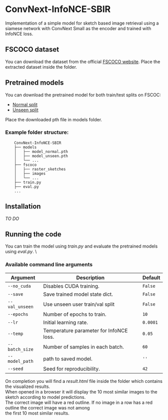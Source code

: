 # ConvNext-InfoNCE-SBIR

Implementation of a simple model for sketch based image retrieval using a siamese network with ConvNext Small as the encoder
and trained with InfoNCE loss.

## FSCOCO dataset
You can download the dataset from the official [FSCOCO website](https://fscoco.github.io).
Place the extracted dataset inside the folder.
## Pretrained models
You can download the pretrained model for both train/test splits on FSCOC:
- [Normal split](https://drive.google.com/file/d/14RxTcdbueG7j5RnGtYMko7dp4vP7qoOy/view?usp=sharing)
- [Unseen split](https://drive.google.com/file/d/1mKj0B8a4hvxQga6dQkONbdvI84Jo6Qy-/view?usp=sharing) 

Place the downloaded pth file in models folder.

### Example folder structure:
```
    ConvNext-InfoNCE-SBIR
    ├── models
    │   ├── model_normal.pth
    │   ├── model_unseen.pth
    │   └── ...
    ├── fscoco
    │   ├── raster_sketches
    │   ├── images
    │   └── ...
    ├── train.py
    ├── eval.py
    ...
```

## Installation

*TO DO*

## Running the code

You can train the model using *train.py* and evaluate the pretrained models using *eval.py*. \

### Available command line arguments
| Argument       | Description                             | Default  |
|----------------|-----------------------------------------|----------|
| `--no_cuda`    | Disables CUDA training.                 | `False`  |
| `--save`       | Save trained model state dict.          | `False`  |
| `--val_unseen` | Use unseen user train/val split         | `False`  |
| `--epochs`     | Number of epochs to train.              | `10`     |
| `--lr`         | Initial learning rate.                  | `0.0001` |
| `--temp`       | Temperature parameter for InfoNCE loss. | `0.05`   |
| `--batch_size` | Number of samples in each batch.        | `60`     |
| `--model_path` | path to saved model.                    | `''`     |
| `--seed`       | Seed for reproducibility.               | `42`     |

On completion you will find a *result.html* file inside the folder which contains the visualized results. \
When opened in a browser it will display the 10 most similar images to the sketch according to model predictions. \
The correct image will have a red outline. If no image in a row has a red outline the correct image was not among \
the first 10 most similar results.


